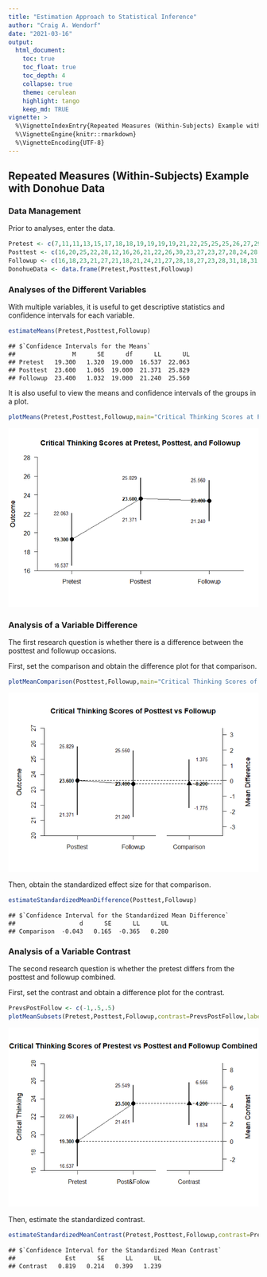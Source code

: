 ```yaml
---
title: "Estimation Approach to Statistical Inference"
author: "Craig A. Wendorf"
date: "2021-03-16"
output:
  html_document:
    toc: true
    toc_float: true
    toc_depth: 4
    collapse: true
    theme: cerulean
    highlight: tango
    keep_md: TRUE
vignette: >
  %\VignetteIndexEntry{Repeated Measures (Within-Subjects) Example with Donohue Data}
  %\VignetteEngine{knitr::rmarkdown}
  %\VignetteEncoding{UTF-8}
---
```






## Repeated Measures (Within-Subjects) Example with Donohue Data

### Data Management

Prior to analyses, enter the data.


```r
Pretest <- c(7,11,11,13,15,17,18,18,19,19,19,19,21,22,25,25,25,26,27,29)
Posttest <- c(16,20,25,22,28,12,16,26,21,22,26,30,23,27,23,27,28,24,28,28)
Followup <- c(16,18,23,21,27,21,18,21,24,21,27,28,18,27,23,28,31,18,31,27)
DonohueData <- data.frame(Pretest,Posttest,Followup)
```

### Analyses of the Different Variables

With multiple variables, it is useful to get descriptive statistics and confidence intervals for each variable.


```r
estimateMeans(Pretest,Posttest,Followup)
```

```
## $`Confidence Intervals for the Means`
##                M      SE      df      LL      UL
## Pretest   19.300   1.320  19.000  16.537  22.063
## Posttest  23.600   1.065  19.000  21.371  25.829
## Followup  23.400   1.032  19.000  21.240  25.560
```

It is also useful to view the means and confidence intervals of the groups in a plot.


```r
plotMeans(Pretest,Posttest,Followup,main="Critical Thinking Scores at Pretest, Posttest, and Followup",ylab="Critical Thinking Score")
```

![](figures/Donohue-Means-1.png)<!-- -->
 
### Analysis of a Variable Difference

The first research question is whether there is a difference between the posttest and followup occasions.

First, set the comparison and obtain the difference plot for that comparison.


```r
plotMeanComparison(Posttest,Followup,main="Critical Thinking Scores of Posttest vs Followup",ylab="Critical Thinking Score")
```

![](figures/Donohue-Comparison-1.png)<!-- -->

Then, obtain the standardized effect size for that comparison.


```r
estimateStandardizedMeanDifference(Posttest,Followup)
```

```
## $`Confidence Interval for the Standardized Mean Difference`
##                  d      SE      LL      UL
## Comparison  -0.043   0.165  -0.365   0.280
```

### Analysis of a Variable Contrast

The second research question is whether the pretest differs from the posttest and followup combined.

First, set the contrast and obtain a difference plot for the contrast.


```r
PrevsPostFollow <- c(-1,.5,.5)
plotMeanSubsets(Pretest,Posttest,Followup,contrast=PrevsPostFollow,labels=c("Pretest","Post&Follow"),main="Critical Thinking Scores of Prestest vs Posttest and Followup Combined",ylab="Critical Thinking Score")
```

![](figures/Donohue-Contrast-1.png)<!-- -->

Then, estimate the standardized contrast.


```r
estimateStandardizedMeanContrast(Pretest,Posttest,Followup,contrast=PrevsPostFollow)
```

```
## $`Confidence Interval for the Standardized Mean Contrast`
##              Est      SE      LL      UL
## Contrast   0.819   0.214   0.399   1.239
```
